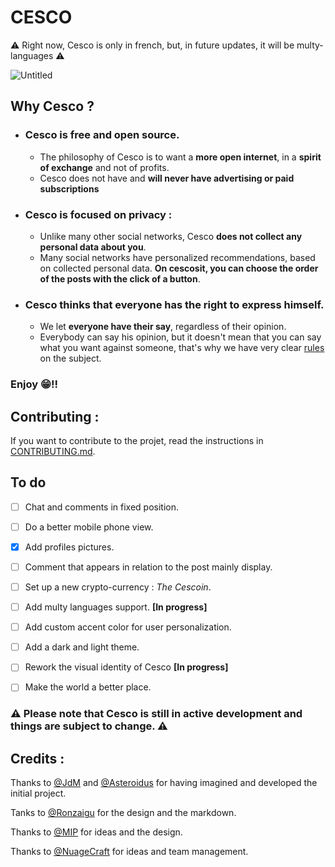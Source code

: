 # CESCO
⚠️ Right now, Cesco is only in french, but, in future updates, it will be multy-languages ⚠️

![Untitled](https://user-images.githubusercontent.com/96385330/232425102-506d735d-d399-4f3a-9adb-82d16e3402b3.png)

## Why Cesco ?
* ### Cesco is **free** and **open source**.
  * The philosophy of Cesco is to want a **more open internet**, in a **spirit of exchange** and not of profits.
  * Cesco does not have and **will never have advertising or paid subscriptions**
* ### Cesco is focused on **privacy** : 
  * Unlike many other social networks, Cesco **does not collect any personal data about you**.
  * Many social networks have personalized recommendations, based on collected personal data. **On cescosit, you can choose the order of the posts with the click of a button**.
* ### Cesco thinks that everyone has the right to **express himself**.
  * We let **everyone have their say**, regardless of their opinion.
  * Everybody can say his opinion, but it doesn't mean that you can say what you want against someone, that's why we have very clear [rules](https://rmbi.ch/Cesco/pages/rules.html) on the subject.

### Enjoy 😁!!

## Contributing :
If you want to contribute to the projet, read the instructions in [CONTRIBUTING.md](https://github.com/asterjdm/cesco/blob/master/docs/CONTRIBUTING.md).

## To do
- [ ] Chat and comments in fixed position.
- [ ] Do a better mobile phone view.
- [x] Add profiles pictures.
- [ ] Comment that appears in relation to the post mainly display.
- [ ] Set up a new crypto-currency : _The Cescoin_.
- [ ] Add multy languages support. **[In progress]**
- [ ] Add custom accent color  for user personalization.
- [ ] Add a dark and light theme.
- [ ] Rework the visual identity of Cesco **[In progress]**
- [ ] Make the world a better place.


### ⚠️ Please note that Cesco is still in active development and things are subject to change. ⚠️

## Credits :
Thanks to [@JdM](https://github.com/judemont) and [@Asteroidus](https://github.com/AstroidusTv) for having imagined and developed the initial project.

Tanks to [@Ronzaigu](https://github.comm/Ronzaigu) for the design and the markdown.


Thanks to [@MIP](https://github.com/mip2006) for ideas and the design.


Thanks to [@NuageCraft](https://github.com/Nuagecraft) for ideas and team management.
